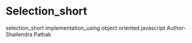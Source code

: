 # Selection_short
selection_short implementation_using object oriented javascript
Author-Shailendra Pathak
